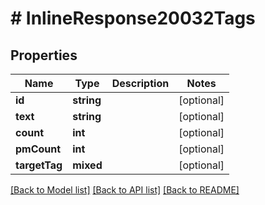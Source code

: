 # # InlineResponse20032Tags

## Properties

Name | Type | Description | Notes
------------ | ------------- | ------------- | -------------
**id** | **string** |  | [optional]
**text** | **string** |  | [optional]
**count** | **int** |  | [optional]
**pmCount** | **int** |  | [optional]
**targetTag** | **mixed** |  | [optional]

[[Back to Model list]](../../README.md#models) [[Back to API list]](../../README.md#endpoints) [[Back to README]](../../README.md)
